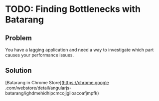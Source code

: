 # TODO: Finding Bottlenecks with Batarang

## Problem

You have a lagging application and need a way to investigate which part causes your performance issues.

## Solution

[Batarang in Chrome Store](https://chrome.google
.com/webstore/detail/angularjs-batarang/ighdmehidhipcmcojjgiloacoafjmpfk)